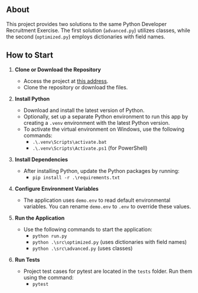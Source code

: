 ## About
This project provides two solutions to the same Python Developer Recruitment Exercise. The first solution (`advanced.py`) utilizes classes, while the second (`optimized.py`) employs dictionaries with field names.

## How to Start

1. **Clone or Download the Repository**
   - Access the project at [this address](https://github.com/bmzwww/r8-tech-demo/).
   - Clone the repository or download the files.

2. **Install Python**
   - Download and install the latest version of Python.
   - Optionally, set up a separate Python environment to run this app by creating a `.venv` environment with the latest Python version.
   - To activate the virtual environment on Windows, use the following commands:
     - `.\.venv\Scripts\activate.bat`
     - `.\.venv\Scripts\Activate.ps1` (for PowerShell)

3. **Install Dependencies**
   - After installing Python, update the Python packages by running:
     - `pip install -r .\requirements.txt`

4. **Configure Environment Variables**
   - The application uses `demo.env` to read default environmental variables. You can rename `demo.env` to `.env` to override these values.

5. **Run the Application**
   - Use the following commands to start the application:
     - `python run.py`
     - `python .\src\optimized.py` (uses dictionaries with field names)
     - `python .\src\advanced.py` (uses classes)

6. **Run Tests**
   - Project test cases for pytest are located in the `tests` folder. Run them using the command:
     - `pytest`